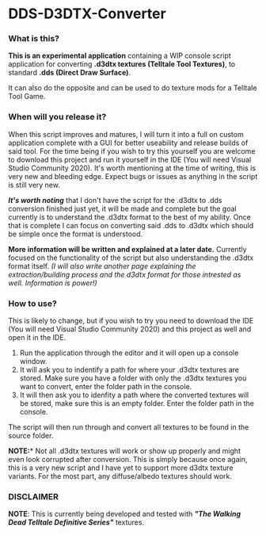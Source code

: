 # DDS-D3DTX-Converter

### What is this?

**This is an experimental application** containing a WIP console script application for converting **.d3dtx textures (Telltale Tool Textures)**, to standard **.dds (Direct Draw Surface)**. 

It can also do the opposite and can be used to do texture mods for a Telltale Tool Game.

### When will you release it?

When this script improves and matures, I will turn it into a full on custom application complete with a GUI for better useability and release builds of said tool. For the time being if you wish to try this yourself you are welcome to download this project and run it yourself in the IDE (You will need Visual Studio Community 2020). It's worth mentioning at the time of writing, this is very new and bleeding edge. Expect bugs or issues as anything in the script is still very new.

***It's worth noting*** that I don't have the script for the .d3dtx to .dds conversion finished just yet, it will be made and complete but the goal currently is to understand the .d3dtx format to the best of my ability. Once that is complete I can focus on converting said .dds to .d3dtx which should be simple once the format is understood.


**More information will be written and explained at a later date.** Currently focused on the functionality of the script but also understanding the .d3dtx format itself. *(I will also write another page explaining the extraction/building process and the d3dtx format for those intrested as well. Information is power!)*

### How to use?

This is likely to change, but if you wish to try you need to download the IDE (You will need Visual Studio Community 2020) and this project as well and open it in the IDE. 

1. Run the application through the editor and it will open up a console window. 
2. It will ask you to indentify a path for where your .d3dtx textures are stored. Make sure you have a folder with only the .d3dtx textures you want to convert, enter the folder path in the console.
3. It will then ask you to idenfity a path where the converted textures will be stored, make sure this is an empty folder. Enter the folder path in the console.

The script will then run through and convert all textures to be found in the source folder. 

**NOTE:*** Not all .d3dtx textures will work or show up properly and might even look corrupted after conversion. This is simply because once again, this is a very new script and I have yet to support more d3dtx texture variants. For the most part, any diffuse/albedo textures should work.

### DISCLAIMER

**NOTE**: This is currently being developed and tested with ***"The Walking Dead Telltale Definitive Series"*** textures.
